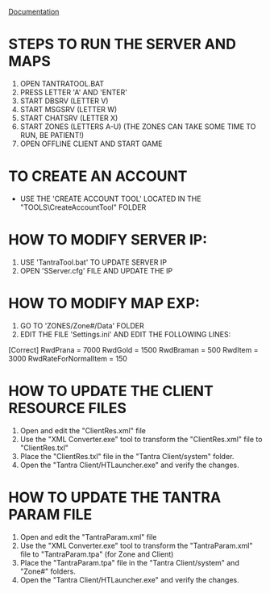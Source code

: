 [Documentation](http://mynetworkforum.weebly.com/gaming-guide/guide-to-maketantraofflineserver)

# STEPS TO RUN THE SERVER AND MAPS
1. OPEN TANTRATOOL.BAT
2. PRESS LETTER 'A' AND 'ENTER'
3. START DBSRV (LETTER V)
4. START MSGSRV (LETTER W)
5. START CHATSRV (LETTER X)
6. START ZONES (LETTERS A-U) (THE ZONES CAN TAKE SOME TIME TO RUN, BE PATIENT!)
7. OPEN OFFLINE CLIENT AND START GAME


# TO CREATE AN ACCOUNT
- USE THE 'CREATE ACCOUNT TOOL' LOCATED IN THE "TOOLS\CreateAccountTool" FOLDER


# HOW TO MODIFY SERVER IP:
1. USE 'TantraTool.bat' TO UPDATE SERVER IP
2. OPEN 'SServer.cfg' FILE AND UPDATE THE IP


# HOW TO MODIFY MAP EXP:
1. GO TO 'ZONES/Zone#/Data' FOLDER
2. EDIT THE FILE 'Settings.ini' AND EDIT THE FOLLOWING LINES:

[Correct]
RwdPrana 	= 7000
RwdGold		= 1500
RwdBraman	= 500
RwdItem	 	= 3000
RwdRateForNormalItem = 150

# HOW TO UPDATE THE CLIENT RESOURCE FILES
1. Open and edit the "ClientRes.xml" file
2. Use the "XML Converter.exe" tool to transform the "ClientRes.xml" file to "ClientRes.txl"
3. Place the "ClientRes.txl" file in the "Tantra Client/system" folder.
4. Open the "Tantra Client/HTLauncher.exe" and verify the changes.

# HOW TO UPDATE THE TANTRA PARAM FILE
1. Open and edit the "TantraParam.xml" file
2. Use the "XML Converter.exe" tool to transform the "TantraParam.xml" file to "TantraParam.tpa" (for Zone and Client)
3. Place the "TantraParam.tpa" file in the "Tantra Client/system" and "Zone#" folders.
4. Open the "Tantra Client/HTLauncher.exe" and verify the changes.

<!--
AL AGREGAR EL ARCHIVO 'TOOLS/itemserver.txt' en una carpeta de una zona ('ZONES/Zone#/Data') HABILITARA EL ITEM MALL (SE REQUIERE CONFIGURACION DE UNA BASE DE DATOS SQL SERVER 2002)
-->